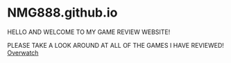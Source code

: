 # NMG888.github.io
HELLO AND WELCOME TO MY GAME REVIEW WEBSITE!

PLEASE TAKE A LOOK AROUND AT ALL OF THE GAMES I HAVE REVIEWED!
<a href="https://github.com/NMG888/NMG888.github.io/blob/master/index.html">Overwatch</a>


